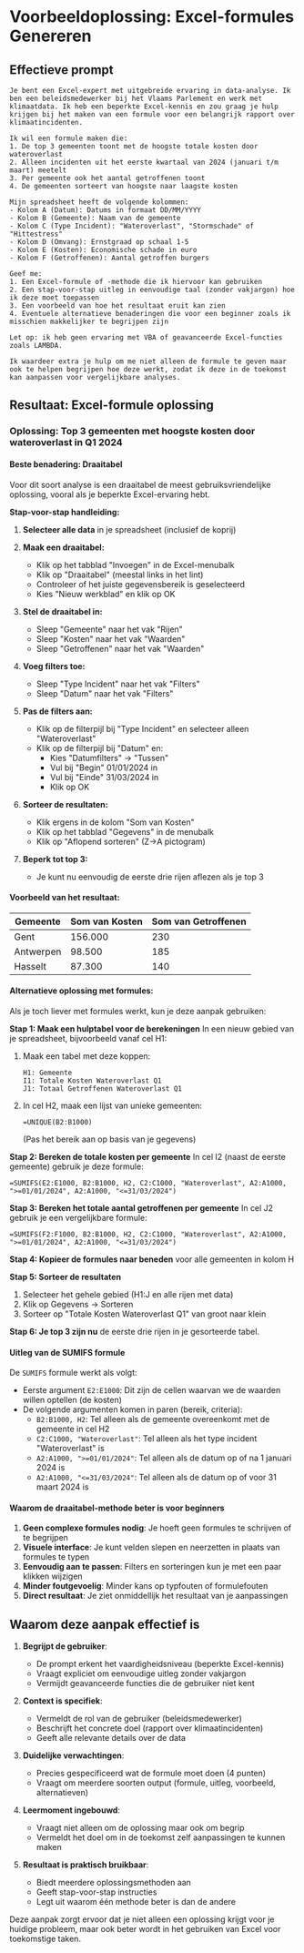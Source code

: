 # Voorbeeldoplossing: Excel-formules Genereren

## Effectieve prompt

```
Je bent een Excel-expert met uitgebreide ervaring in data-analyse. Ik ben een beleidsmedewerker bij het Vlaams Parlement en werk met klimaatdata. Ik heb een beperkte Excel-kennis en zou graag je hulp krijgen bij het maken van een formule voor een belangrijk rapport over klimaatincidenten.

Ik wil een formule maken die:
1. De top 3 gemeenten toont met de hoogste totale kosten door wateroverlast
2. Alleen incidenten uit het eerste kwartaal van 2024 (januari t/m maart) meetelt
3. Per gemeente ook het aantal getroffenen toont
4. De gemeenten sorteert van hoogste naar laagste kosten

Mijn spreadsheet heeft de volgende kolommen:
- Kolom A (Datum): Datums in formaat DD/MM/YYYY
- Kolom B (Gemeente): Naam van de gemeente
- Kolom C (Type Incident): "Wateroverlast", "Stormschade" of "Hittestress"
- Kolom D (Omvang): Ernstgraad op schaal 1-5
- Kolom E (Kosten): Economische schade in euro
- Kolom F (Getroffenen): Aantal getroffen burgers

Geef me:
1. Een Excel-formule of -methode die ik hiervoor kan gebruiken
2. Een stap-voor-stap uitleg in eenvoudige taal (zonder vakjargon) hoe ik deze moet toepassen
3. Een voorbeeld van hoe het resultaat eruit kan zien
4. Eventuele alternatieve benaderingen die voor een beginner zoals ik misschien makkelijker te begrijpen zijn

Let op: ik heb geen ervaring met VBA of geavanceerde Excel-functies zoals LAMBDA.

Ik waardeer extra je hulp om me niet alleen de formule te geven maar ook te helpen begrijpen hoe deze werkt, zodat ik deze in de toekomst kan aanpassen voor vergelijkbare analyses.
```

## Resultaat: Excel-formule oplossing

### Oplossing: Top 3 gemeenten met hoogste kosten door wateroverlast in Q1 2024

#### Beste benadering: Draaitabel

Voor dit soort analyse is een draaitabel de meest gebruiksvriendelijke oplossing, vooral als je beperkte Excel-ervaring hebt.

**Stap-voor-stap handleiding:**

1. **Selecteer alle data** in je spreadsheet (inclusief de koprij)

2. **Maak een draaitabel:**
   - Klik op het tabblad "Invoegen" in de Excel-menubalk
   - Klik op "Draaitabel" (meestal links in het lint)
   - Controleer of het juiste gegevensbereik is geselecteerd
   - Kies "Nieuw werkblad" en klik op OK

3. **Stel de draaitabel in:**
   - Sleep "Gemeente" naar het vak "Rijen"
   - Sleep "Kosten" naar het vak "Waarden"
   - Sleep "Getroffenen" naar het vak "Waarden"

4. **Voeg filters toe:**
   - Sleep "Type Incident" naar het vak "Filters"
   - Sleep "Datum" naar het vak "Filters"

5. **Pas de filters aan:**
   - Klik op de filterpijl bij "Type Incident" en selecteer alleen "Wateroverlast"
   - Klik op de filterpijl bij "Datum" en:
     - Kies "Datumfilters" → "Tussen"
     - Vul bij "Begin" 01/01/2024 in
     - Vul bij "Einde" 31/03/2024 in
     - Klik op OK

6. **Sorteer de resultaten:**
   - Klik ergens in de kolom "Som van Kosten"
   - Klik op het tabblad "Gegevens" in de menubalk
   - Klik op "Aflopend sorteren" (Z→A pictogram)

7. **Beperk tot top 3:**
   - Je kunt nu eenvoudig de eerste drie rijen aflezen als je top 3

#### Voorbeeld van het resultaat:

| Gemeente    | Som van Kosten | Som van Getroffenen |
|-------------|----------------|---------------------|
| Gent        | 156.000        | 230                 |
| Antwerpen   | 98.500         | 185                 |
| Hasselt     | 87.300         | 140                 |

#### Alternatieve oplossing met formules:

Als je toch liever met formules werkt, kun je deze aanpak gebruiken:

**Stap 1: Maak een hulptabel voor de berekeningen**
In een nieuw gebied van je spreadsheet, bijvoorbeeld vanaf cel H1:

1. Maak een tabel met deze koppen:
   ```
   H1: Gemeente
   I1: Totale Kosten Wateroverlast Q1
   J1: Totaal Getroffenen Wateroverlast Q1
   ```

2. In cel H2, maak een lijst van unieke gemeenten:
   ```
   =UNIQUE(B2:B1000)
   ```
   (Pas het bereik aan op basis van je gegevens)

**Stap 2: Bereken de totale kosten per gemeente**
In cel I2 (naast de eerste gemeente) gebruik je deze formule:
```
=SUMIFS(E2:E1000, B2:B1000, H2, C2:C1000, "Wateroverlast", A2:A1000, ">=01/01/2024", A2:A1000, "<=31/03/2024")
```

**Stap 3: Bereken het totale aantal getroffenen per gemeente**
In cel J2 gebruik je een vergelijkbare formule:
```
=SUMIFS(F2:F1000, B2:B1000, H2, C2:C1000, "Wateroverlast", A2:A1000, ">=01/01/2024", A2:A1000, "<=31/03/2024")
```

**Stap 4: Kopieer de formules naar beneden** voor alle gemeenten in kolom H

**Stap 5: Sorteer de resultaten**
1. Selecteer het gehele gebied (H1:J en alle rijen met data)
2. Klik op Gegevens → Sorteren
3. Sorteer op "Totale Kosten Wateroverlast Q1" van groot naar klein

**Stap 6: Je top 3 zijn nu** de eerste drie rijen in je gesorteerde tabel.

#### Uitleg van de SUMIFS formule

De `SUMIFS` formule werkt als volgt:
- Eerste argument `E2:E1000`: Dit zijn de cellen waarvan we de waarden willen optellen (de kosten)
- De volgende argumenten komen in paren (bereik, criteria):
  - `B2:B1000, H2`: Tel alleen als de gemeente overeenkomt met de gemeente in cel H2
  - `C2:C1000, "Wateroverlast"`: Tel alleen als het type incident "Wateroverlast" is
  - `A2:A1000, ">=01/01/2024"`: Tel alleen als de datum op of na 1 januari 2024 is
  - `A2:A1000, "<=31/03/2024"`: Tel alleen als de datum op of voor 31 maart 2024 is

#### Waarom de draaitabel-methode beter is voor beginners

1. **Geen complexe formules nodig**: Je hoeft geen formules te schrijven of te begrijpen
2. **Visuele interface**: Je kunt velden slepen en neerzetten in plaats van formules te typen
3. **Eenvoudig aan te passen**: Filters en sorteringen kun je met een paar klikken wijzigen
4. **Minder foutgevoelig**: Minder kans op typfouten of formulefouten
5. **Direct resultaat**: Je ziet onmiddellijk het resultaat van je aanpassingen

## Waarom deze aanpak effectief is

1. **Begrijpt de gebruiker**:
   - De prompt erkent het vaardigheidsniveau (beperkte Excel-kennis)
   - Vraagt expliciet om eenvoudige uitleg zonder vakjargon
   - Vermijdt geavanceerde functies die de gebruiker niet kent

2. **Context is specifiek**:
   - Vermeldt de rol van de gebruiker (beleidsmedewerker)
   - Beschrijft het concrete doel (rapport over klimaatincidenten)
   - Geeft alle relevante details over de data

3. **Duidelijke verwachtingen**:
   - Precies gespecificeerd wat de formule moet doen (4 punten)
   - Vraagt om meerdere soorten output (formule, uitleg, voorbeeld, alternatieven)

4. **Leermoment ingebouwd**:
   - Vraagt niet alleen om de oplossing maar ook om begrip
   - Vermeldt het doel om in de toekomst zelf aanpassingen te kunnen maken

5. **Resultaat is praktisch bruikbaar**:
   - Biedt meerdere oplossingsmethoden aan
   - Geeft stap-voor-stap instructies
   - Legt uit waarom één methode beter is dan de andere

Deze aanpak zorgt ervoor dat je niet alleen een oplossing krijgt voor je huidige probleem, maar ook beter wordt in het gebruiken van Excel voor toekomstige taken.